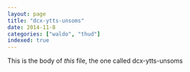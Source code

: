 ```yaml
---
layout: page
title: "dcx-ytts-unsoms"
date: 2014-11-8
categories: ["waldo", "thud"]
indexed: true
---
```

This is the body of _this_ file, the one called dcx-ytts-unsoms
